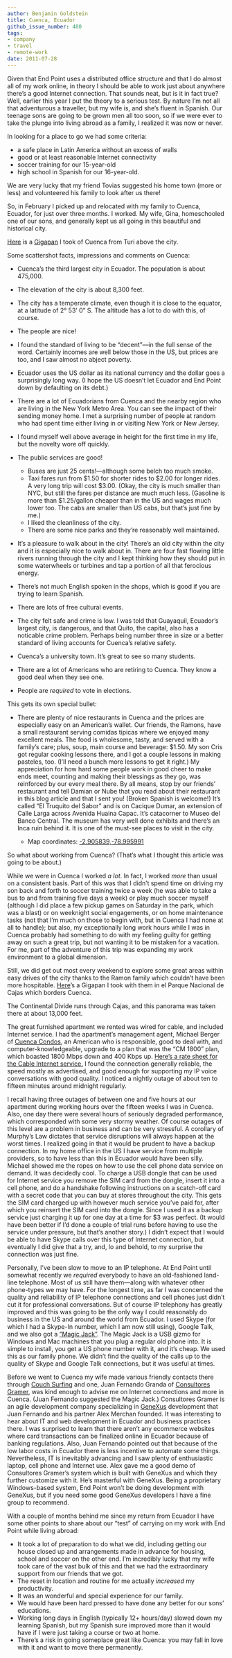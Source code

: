 ```yaml
---
author: Benjamin Goldstein
title: Cuenca, Ecuador
github_issue_number: 480
tags:
- company
- travel
- remote-work
date: 2011-07-28
---
```


Given that End Point uses a distributed office structure and that I do almost all of my work online, in theory I should be able to work just about anywhere there’s a good Internet connection. That sounds neat, but is it in fact true? Well, earlier this year I put the theory to a serious test. By nature I’m not all that adventurous a traveller, but my wife is, and she’s fluent in Spanish. Our teenage sons are going to be grown men all too soon, so if we were ever to take the plunge into living abroad as a family, I realized it was now or never.

In looking for a place to go we had some criteria:

- a safe place in Latin America without an excess of walls
- good or at least reasonable Internet connectivity
- soccer training for our 15-year-old
- high school in Spanish for our 16-year-old.

We are very lucky that my friend Tovias suggested his home town (more or less) and volunteered his family to look after us there!

So, in February I picked up and relocated with my family to Cuenca, Ecuador, for just over three months. I worked. My wife, Gina, homeschooled one of our sons, and generally kept us all going in this beautiful and historical city.

[Here](http://www.gigapan.com/gigapans/71047/snapshots/226652,226657,226662,198102/) is a [Gigapan](http://www.gigapan.org/) I took of Cuenca from Turi above the city.

Some scattershot facts, impressions and comments on Cuenca:

- Cuenca’s the third largest city in Ecuador. The population is about 475,000.
- The elevation of the city is about 8,300 feet.
- The city has a temperate climate, even though it is close to the equator, at a latitude of 2° 53’ 0” S. The altitude has a lot to do with this, of course.
- The people are nice!
- I found the standard of living to be “decent”—in the full sense of the word. Certainly incomes are well below those in the US, but prices are too, and I saw almost no abject poverty.
- Ecuador uses the US dollar as its national currency and the dollar goes a surprisingly long way. (I hope the US doesn’t let Ecuador and End Point down by defaulting on its debt.)
- There are a lot of Ecuadorians from Cuenca and the nearby region who are living in the New York Metro Area. You can see the impact of their sending money home. I met a surprising number of people at random who had spent time either living in or visiting New York or New Jersey.
- I found myself well above average in height for the first time in my life, but the novelty wore off quickly.
- The public services are good!

    - Buses are just 25 cents!—​although some belch too much smoke.
    - Taxi fares run from $1.50 for shorter rides to $2.00 for longer rides. A very long trip will cost $3.00. (Okay, the city is much smaller than NYC, but still the fares per distance are much much less. (Gasoline is more than $1.25/gallon cheaper than in the US and wages much lower too. The cabs are smaller than US cabs, but that’s just fine by me.)
    - I liked the cleanliness of the city.
    - There are some nice parks and they’re reasonably well maintained.

- It’s a pleasure to walk about in the city! There’s an old city within the city and it is especially nice to walk about in. There are four fast flowing little rivers running through the city and I kept thinking how they should put in some waterwheels or turbines and tap a portion of all that ferocious energy.
- There’s not much English spoken in the shops, which is good if you are trying to learn Spanish.
- There are lots of free cultural events.
- The city felt safe and crime is low. I was told that Guayaquil, Ecuador’s largest city, is dangerous, and that Quito, the capital, also has a noticable crime problem. Perhaps being number three in size or a better standard of living accounts for Cuenca’s relative safety.
- Cuenca’s a university town. It’s great to see so many students.
- There are a lot of Americans who are retiring to Cuenca. They know a good deal when they see one.
- People are *required* to vote in elections.

This gets its own special bullet:

- There are plenty of nice restaurants in Cuenca and the prices are especially easy on an American’s wallet. Our friends, the Ramons, have a small restaurant serving comidas tipicas where we enjoyed many excellent meals. The food is wholesome, tasty, and served with a family’s care; plus, soup, main course and beverage: $1.50. My son Cris got regular cooking lessons there, and I got a couple lessons in making pasteles, too. (I’ll need a bunch more lessons to get it right.) My appreciation for how hard some people work in good cheer to make ends meet, counting and making their blessings as they go, was reinforced by our every meal there. By all means, stop by our friends’ restaurant and tell Damian or Nube that you read about their restaurant in this blog article and that I sent you! (Broken Spanish is welcome!) It’s called “El Truquito del Sabor” and is on Cacique Dumar, an extension of Calle Larga across Avenida Huaina Capac. It’s catacorner to Museo del Banco Central. The museum has very well done exhibits and there’s an Inca ruin behind it. It is one of the must-see places to visit in the city.

    - Map coordinates: [-2.905839,-78.995991](https://www.google.com/maps?q=-2.905839,-78.995991&hl=en&sll=37.0625,-95.677068&sspn=57.641503,55.371094&z=17)

So what about working from Cuenca? (That’s what I thought this article was going to be about.)

While we were in Cuenca I worked *a lot*. In fact, I worked *more* than usual on a consistent basis. Part of this was that I didn’t spend time on driving my son back and forth to soccer training twice a week (he was able to take a bus to and from training five days a week) or play much soccer myself (although I did place a few pickup games on Saturday in the park, which was a blast) or on weeknight social engagements, or on home maintenance tasks (not that I’m much on those to begin with, but in Cuenca I had none at all to handle); but also, my exceptionally long work hours while I was in Cuenca probably had something to do with my feeling guilty for getting away on such a great trip, but not wanting it to be mistaken for a vacation. For me, part of the adventure of this trip was expanding my work environment to a global dimension.

Still, we did get out most every weekend to explore some great areas within easy drives of the city thanks to the Ramon family which couldn’t have been more hospitable. [Here](http://www.gigapan.com/gigapans/71659/)’s a Gigapan I took with them in el Parque Nacional de Cajas which borders Cuenca.

The Continental Divide runs through Cajas, and this panorama was taken there at about 13,000 feet.

The great furnished apartment we rented was wired for cable, and included Internet service. I had the apartment’s management agent, Michael Berger of [Cuenca Condos](http://www.cuencacondos.com/), an American who is responsible, good to deal with, and computer-knowledgeable, upgrade to a plan that was the “CM 1800” plan, which boasted 1800 Mbps down and 400 Kbps up. [Here’s a rate sheet for the Cable Internet service.](https://gringosabroad.com/wp-content/uploads/2010/11/TVCable.jpg) I found the connection generally reliable, the speed mostly as advertised, and good enough for supporting my IP voice conversations with good quality. I noticed a nightly outage of about ten to fifteen minutes around midnight regularly.

I recall having three outages of between one and five hours at our apartment during working hours over the fifteen weeks I was in Cuenca. Also, one day there were several hours of seriously degraded performance, which corresponded with some very stormy weather. Of course outages of this level are a problem in business and can be very stressful. A corollary of Murphy’s Law dictates that service disruptions will always happen at the worst times. I realized going in that it would be prudent to have a backup connection. In my home office in the US I have service from multiple providers, so to have less than this in Ecuador would have been silly. Michael showed me the ropes on how to use the cell phone data service on demand. It was decidedly cool. To charge a USB dongle that can be used for Internet service you remove the SIM card from the dongle, insert it into a cell phone, and do a handshake following instructions on a scatch-off card with a secret code that you can buy at stores throughout the city. This gets the SIM card charged up with however much service you’ve paid for, after which you reinsert the SIM card into the dongle. Since I used it as a backup service just charging it up for one day at a time for $3 was perfect. (It would have been better if I’d done a couple of trial runs before having to use the service under pressure, but that’s another story.) I didn’t expect that I would be able to have Skype calls over this type of Internet connection, but eventually I did give that a try, and, lo and behold, to my surprise the connection was just fine.

Personally, I’ve been slow to move to an IP telephone. At End Point until somewhat recently we *required* everybody to have an old-fashioned land-line telephone. Most of us still have them—along with whatever other phone-types we may have. For the longest time, as far I was concerned the quality and reliability of IP telephone connections and cell phones just didn’t cut it for professional conversations. But of course IP telephony has greatly improved and this was going to be the only way I could reasonably do business in the US and around the world from Ecuador. I used Skype (for which I had a Skype-In number, which I am now still using), Google Talk, and we also got a [“Magic Jack”](http://www.magicjack.com/). The Magic Jack is a USB gizmo for Windows and Mac machines that you plug a regular old phone into. It is simple to install, you get a US phone number with it, and it’s cheap. We used this as our family phone. We didn’t find the quality of the calls up to the quality of Skype and Google Talk connections, but it was useful at times.

Before we went to Cuenca my wife made various friendly contacts there through [Couch Surfing](https://www.couchsurfing.com/) and one, Juan Fernando Granda of [Consultores Gramer](https://web.archive.org/web/20110825050203/http://www.gramerconsultores.com/), was kind enough to advise me on Internet connections and more in Cuenca. (Juan Fernando suggested the Magic Jack.) Consultores Gramer is an agile development company specializing in [GeneXus](https://en.wikipedia.org/wiki/GeneXus) development that Juan Fernando and his partner Alex Merchan founded. It was interesting to hear about IT and web development in Ecuador and business practices there. I was surprised to learn that there aren’t any ecommerce websites where card transactions can be finalized online in Ecuador because of banking regulations. Also, Juan Fernando pointed out that because of the low labor costs in Ecuador there is less incentive to automate some things. Nevertheless, IT is inevitably advancing and I saw plenty of enthusiastic laptop, cell phone and Internet use. Alex gave me a good demo of Consultores Gramer’s system which is built with GeneXus and which they further customize with it. He’s masterful with GeneXus. Being a proprietary Windows-based system, End Point won’t be doing development with GeneXus, but if you need some good GeneXus developers I have a fine group to recommend.

With a couple of months behind me since my return from Ecuador I have some other points to share about our “test” of carrying on my work with End Point while living abroad:

- It took a lot of preparation to do what we did, including getting our house closed up and arrangements made in advance for housing, school and soccer on the other end. I’m incredibly lucky that my wife took care of the vast bulk of this and that we had the extraordinary support from our friends that we got.
- The reset in location and routine for me actually *increased* my productivity.
- It was an wonderful and special experience for our family.
- We would have been hard pressed to have done any better for our sons’ educations.
- Working long days in English (typically 12+ hours/day) slowed down my learning Spanish, but my Spanish sure improved more than it would have if I were just taking a course or two at home.
- There’s a risk in going someplace great like Cuenca: you may fall in love with it and want to move there permanently.
